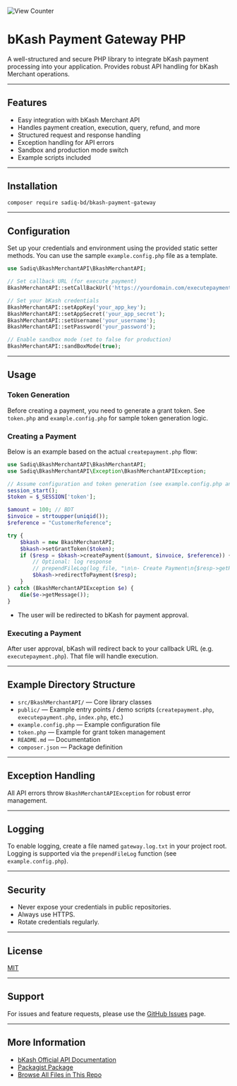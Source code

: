 <p align="left">
  <img src="https://api.sadiq.us.to/app/github/repo/bkash-payment-gateway/views" alt="View Counter" />
</p>

# bKash Payment Gateway PHP

A well-structured and secure PHP library to integrate bKash payment processing into your application. Provides robust API handling for bKash Merchant operations.

---

## Features

- Easy integration with bKash Merchant API
- Handles payment creation, execution, query, refund, and more
- Structured request and response handling
- Exception handling for API errors
- Sandbox and production mode switch
- Example scripts included

---

## Installation

```bash
composer require sadiq-bd/bkash-payment-gateway
```

---

## Configuration

Set up your credentials and environment using the provided static setter methods.
You can use the sample `example.config.php` file as a template.

```php
use Sadiq\BkashMerchantAPI\BkashMerchantAPI;

// Set callback URL (for execute payment)
BkashMerchantAPI::setCallBackUrl('https://yourdomain.com/executepayment.php');

// Set your bKash credentials
BkashMerchantAPI::setAppKey('your_app_key');
BkashMerchantAPI::setAppSecret('your_app_secret');
BkashMerchantAPI::setUsername('your_username');
BkashMerchantAPI::setPassword('your_password');

// Enable sandbox mode (set to false for production)
BkashMerchantAPI::sandBoxMode(true);
```

---

## Usage

### Token Generation

Before creating a payment, you need to generate a grant token. See `token.php` and `example.config.php` for sample token generation logic.

### Creating a Payment

Below is an example based on the actual `createpayment.php` flow:

```php
use Sadiq\BkashMerchantAPI\BkashMerchantAPI;
use Sadiq\BkashMerchantAPI\Exception\BkashMerchantAPIException;

// Assume configuration and token generation (see example.config.php and token.php)
session_start();
$token = $_SESSION['token'];

$amount = 100; // BDT
$invoice = strtoupper(uniqid());
$reference = "CustomerReference";

try {
    $bkash = new BkashMerchantAPI;
    $bkash->setGrantToken($token);
    if ($resp = $bkash->createPayment($amount, $invoice, $reference)) {
        // Optional: log response
        // prependFileLog(log_file, "\n\n- Create Payment\n{$resp->getResponse()}\n\n");
        $bkash->redirectToPayment($resp);
    }
} catch (BkashMerchantAPIException $e) {
    die($e->getMessage());
}
```

- The user will be redirected to bKash for payment approval.

### Executing a Payment

After user approval, bKash will redirect back to your callback URL (e.g. `executepayment.php`). That file will handle execution.

---

## Example Directory Structure

- `src/BkashMerchantAPI/` — Core library classes
- `public/` — Example entry points / demo scripts (`createpayment.php`, `executepayment.php`, `index.php`, etc.)
- `example.config.php` — Example configuration file
- `token.php` — Example for grant token management
- `README.md` — Documentation
- `composer.json` — Package definition

---

## Exception Handling

All API errors throw `BkashMerchantAPIException` for robust error management.

---

## Logging

To enable logging, create a file named `gateway.log.txt` in your project root.
Logging is supported via the `prependFileLog` function (see `example.config.php`).

---

## Security

- Never expose your credentials in public repositories.
- Always use HTTPS.
- Rotate credentials regularly.

---

## License

[MIT](LICENSE)

---

## Support

For issues and feature requests, please use the [GitHub Issues](https://github.com/sadiq-bd/bkash-payment-gateway/issues) page.

---

## More Information

- [bKash Official API Documentation](https://developer.bkash.com/)
- [Packagist Package](https://packagist.org/packages/sadiq-bd/bkash-payment-gateway)
- [Browse All Files in This Repo](https://github.com/sadiq-bd/bkash-payment-gateway/search)
